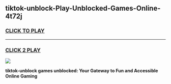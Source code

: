 
## tiktok-unblock-Play-Unblocked-Games-Online-4t72j
<h3>
<a href="https://premium76.site?title=tiktok-unblock&ref=25A">CLICK TO PLAY</a></h3>
<hr>

<h3>
<a href="https://premium76.site?title=tiktok-unblock&ref=25A">CLICK 2 PLAY</a>
  
</h3>

<a href="https://premium76.site?title=tiktok-unblock&ref=25A"><img src="https://clearcache.store/games.png"></a>


**tiktok-unblock games unblocked: Your Gateway to Fun and Accessible Online Gaming**
